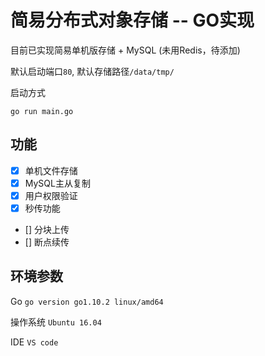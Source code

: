 # 简易分布式对象存储 -- GO实现

目前已实现简易单机版存储 + MySQL (未用Redis，待添加)

默认启动端口`80`, 默认存储路径`/data/tmp/`

启动方式

```
go run main.go
```

## 功能
- [x] 单机文件存储
- [x] MySQL主从复制
- [x] 用户权限验证
- [x] 秒传功能
- [] 分块上传
- [] 断点续传


## 环境参数
Go `go version go1.10.2 linux/amd64`
 
操作系统 `Ubuntu 16.04`

IDE `VS code`
